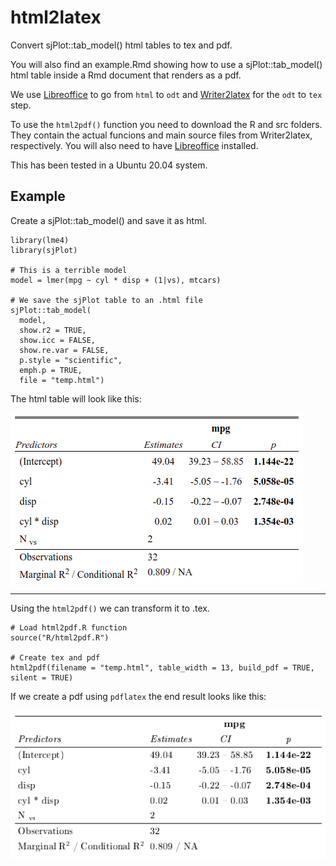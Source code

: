# html2latex

Convert sjPlot::tab_model() html tables to tex and pdf.  

You will also find an example.Rmd showing how to use a sjPlot::tab_model() html table inside a Rmd document that renders as a pdf.  


We use [Libreoffice](https://www.libreoffice.org/) to go from `html` to `odt` and [Writer2latex](https://sourceforge.net/projects/writer2latex/files/writer2latex/) for the `odt` to `tex` step. 

To use the `html2pdf()` function you need to download the R and src folders. They contain the actual funcions and main source files from Writer2latex, respectively. You will also need to have [Libreoffice](https://www.libreoffice.org/) installed.  

This has been tested in a Ubuntu 20.04 system.  


## Example  

Create a sjPlot::tab_model() and save it as html.  

```
library(lme4)
library(sjPlot)

# This is a terrible model
model = lmer(mpg ~ cyl * disp + (1|vs), mtcars)

# We save the sjPlot table to an .html file
sjPlot::tab_model(
  model,
  show.r2 = TRUE,
  show.icc = FALSE,
  show.re.var = FALSE,
  p.style = "scientific",
  emph.p = TRUE,
  file = "temp.html")

```

The html table will look like this:  

![](img/sjplot.png)


--- 


Using the `html2pdf()` we can transform it to .tex.  


```
# Load html2pdf.R function
source("R/html2pdf.R")

# Create tex and pdf
html2pdf(filename = "temp.html", table_width = 13, build_pdf = TRUE, silent = TRUE)

```

If we create a pdf using `pdflatex` the end result looks like this:  

![](img/html2latex.png)
